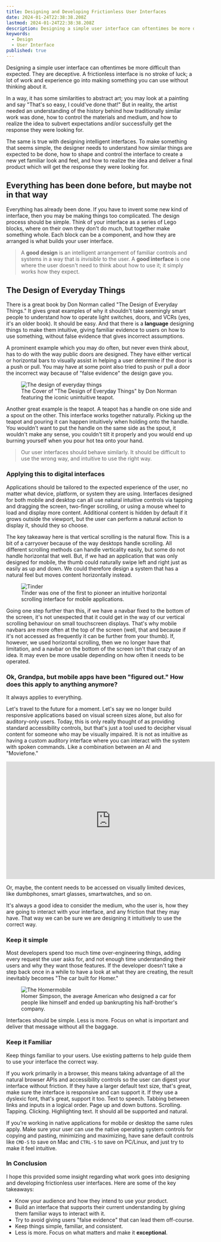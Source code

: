 ```yaml
---
title: Designing and Developing Frictionless User Interfaces
date: 2024-01-24T22:38:38.208Z
lastmod: 2024-01-24T22:38:38.208Z
description: Designing a simple user interface can oftentimes be more difficult than expected. They are deceptive. A frictionless interface is no stroke of luck; a lot of work and experience go into making something you can use without thinking about it.
keywords:
  - Design
  - User Interface
published: true
---
```


Designing a simple user interface can oftentimes be more difficult than expected. They are deceptive. A frictionless interface is no stroke of luck; a lot of work and experience go into making something you can use without thinking about it.

In a way, it has some similarities to abstract art; you may look at a painting and say "That's so easy, I could've done that!" But in reality, the artist needed an understanding of the history behind how traditionally similar work was done, how to control the materials and medium, and how to realize the idea to subvert expectations and/or successfully get the response they were looking for.

The same is true with designing intelligent interfaces. To make something that seems simple, the designer needs to understand how similar things are expected to be done, how to shape and control the interface to create a new yet familiar look and feel, and how to realize the idea and deliver a final product which will get the response they were looking for.

## Everything has been done before, but maybe not in that way

Everything has already been done. If you have to invent some new kind of interface, then you may be making things too complicated. The design process should be simple. Think of your interface as a series of Lego blocks, where on their own they don't do much, but together make something whole. Each block can be a component, and how they are arranged is what builds your user interface.

> A **good design** is an intelligent arrangement of familiar controls and systems in a way that is _invisible_ to the user. A **good interface** is one where the user doesn't need to think about how to use it; it simply works how they expect.

## The Design of Everyday Things

There is a great book by Don Norman called "The Design of Everyday Things." It gives great examples of why it shouldn't take seemingly smart people to understand how to operate light switches, doors, and VCRs (yes, it's an older book). It should be easy. And that there is a **language** designing things to make them intuitive, giving familiar evidence to users on how to use something, without false evidence that gives incorrect assumptions.

A prominent example which you may do often, but never even think about, has to do with the way public doors are designed. They have either vertical or horizontal bars to visually assist in helping a user determine if the door is a push or pull. You may have at some point also tried to push or pull a door the incorrect way because of "false evidence" the design gave you.

<figure>
  <img src="/images/posts/design-of-everyday-things.png"
       alt="The design of everyday things">
  <figcaption>The Cover of "The Design of Everyday Things" by Don Norman featuring the iconic unintuitive teapot.</figcaption>
</figure>

Another great example is the teapot. A teapot has a handle on one side and a spout on the other. This interface works together naturally. Picking up the teapot and pouring it can happen intuitively when holding onto the handle. You wouldn't want to put the handle on the same side as the spout, it wouldn't make any sense, you couldn't tilt it properly and you would end up burning yourself when you pour hot tea onto your hand.

> Our user interfaces should behave similarly. It should be difficult to use the wrong way, and intuitive to use the right way.

### Applying this to digital interfaces

Applications should be tailored to the expected experience of the user, no matter what device, platform, or system they are using. Interfaces designed for both mobile and desktop can all use natural intuitive controls via tapping and dragging the screen, two-finger scrolling, or using a mouse wheel to load and display more content. Additional content is hidden by default if it grows outside the viewport, but the user can perform a natural action to display it, should they so choose.

The key takeaway here is that vertical scrolling is the natural flow. This is a bit of a carryover because of the way desktops handle scrolling. All different scrolling methods can handle verticality easily, but some do not handle horizontal that well. But, if we had an application that was only designed for mobile, the thumb could naturally swipe left and right just as easily as up and down. We could therefore design a system that has a natural feel but moves content horizontally instead.

<figure>
  <img src="/images/posts/tinder.png"
       alt="Tinder">
  <figcaption>Tinder was one of the first to pioneer an intuitive horizontal scrolling interface for mobile applications.</figcaption>
</figure>

Going one step further than this, if we have a navbar fixed to the bottom of the screen, it's not unexpected that it could get in the way of our vertical scrolling behaviour on small touchscreen displays. That's why mobile navbars are more often at the top of the screen (well, that and because if it's not accessed as frequently it can be further from your thumb). If, however, we used horizontal scrolling, then we no longer have that limitation, and a navbar on the bottom of the screen isn't that crazy of an idea. It may even be more usable depending on how often it needs to be operated.

### Ok, Grandpa, but mobile apps have been "figured out." How does this apply to anything anymore?

It always applies to everything.

Let's travel to the future for a moment. Let's say we no longer build responsive applications based on visual screen sizes alone, but also for auditory-only users. Today, this is only really thought of as providing standard accessibility controls, but that's just a tool used to decipher visual content for someone who may be visually impaired. It is not as intuitive as having a custom auditory interface where you can interact with the system with spoken commands. Like a combination between an AI and "Moviefone."

<div class="responsive-video-container">
  <iframe width="560" height="315" src="https://www.youtube-nocookie.com/embed/XagGEi_n_ok?si=7xgemsqs0X5-da_9" title="YouTube video player" frameborder="0" allow="accelerometer; autoplay; clipboard-write; encrypted-media; gyroscope; picture-in-picture; web-share" allowfullscreen></iframe>
</div>

Or, maybe, the content needs to be accessed on visually limited devices, like dumbphones, smart glasses, smartwatches, and so on.

It's always a good idea to consider the medium, who the user is, how they are going to interact with your interface, and any friction that they may have. That way we can be sure we are designing it intuitively to use the correct way.

### Keep it simple

Most developers spend too much time over-engineering things, adding every request the user asks for, and not enough time understanding their users and why they want those features. If the developer doesn't take a step back once in a while to have a look at what they are creating, the result inevitably becomes "The car built for Homer."

<figure>
  <img src="/images/posts/homermobile.png"
       alt="The Homermobile">
  <figcaption>Homer Simpson, the average American who designed a car for people like himself and ended up bankrupting his half-brother's company.</figcaption>
</figure>

Interfaces should be simple. Less is more. Focus on what is important and deliver that message without all the baggage.

### Keep it Familiar

Keep things familiar to your users. Use existing patterns to help guide them to use your interface the correct way.

If you work primarily in a browser, this means taking advantage of all the natural browser APIs and accessibility controls so the user can digest your interface without friction. If they have a larger default text size, that's great, make sure the interface is responsive and can support it. If they use a dyslexic font, that's great, support it too. Text to speech. Tabbing between links and inputs in a logical order. Page up and down buttons. Scrolling. Tapping. Clicking. Highlighting text. It should all be supported and natural.

If you're working in native applications for mobile or desktop the same rules apply. Make sure your user can use the native operating system controls for copying and pasting, minimizing and maximizing, have sane default controls like `CMD-S` to save on Mac and `CTRL-S` to save on PC/Linux, and just try to make it feel intuitive.

### In Conclusion

I hope this provided some insight regarding what work goes into designing and developing frictionless user interfaces. Here are some of the key takeaways:

- Know your audience and how they intend to use your product.
- Build an interface that supports their current understanding by giving them familiar ways to interact with it.
- Try to avoid giving users "false evidence" that can lead them off-course.
- Keep things simple, familiar, and consistent.
- Less is more. Focus on what matters and make it **exceptional**.
